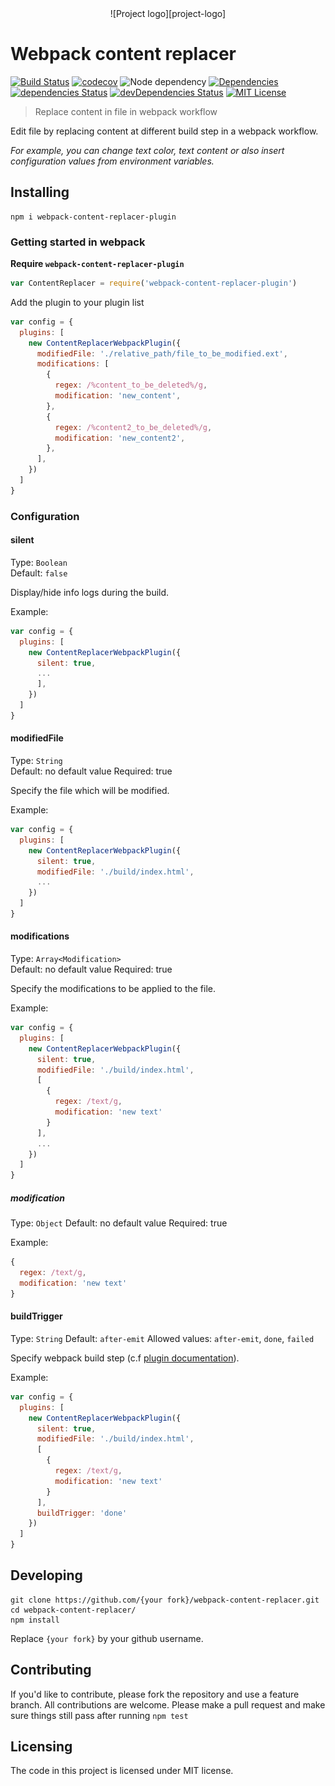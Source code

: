 <center>![Project logo][project-logo]</center>

# Webpack content replacer

[![Build Status][build-badge]][build]
[![codecov][codecoverage-badge]][codecoverage]
![Node dependency][node-badge]
[![Dependencies][dependencyci-badge]][dependencyci]
[![dependencies Status][dependencies-badge]][dependencies]
[![devDependencies Status][devDependencies-badge]][devDependencies]
[![MIT License][license-badge]][LICENSE]

> Replace content in file in webpack workflow

Edit file by replacing content at different build step in a webpack workflow.

_For example, you can change text color, text content or also insert configuration values from environment variables._

## Installing

```shell
npm i webpack-content-replacer-plugin
```

### Getting started in webpack

**Require `webpack-content-replacer-plugin`**
```javascript
var ContentReplacer = require('webpack-content-replacer-plugin')
```

Add the plugin to your plugin list
```javascript
var config = {
  plugins: [
    new ContentReplacerWebpackPlugin({
      modifiedFile: './relative_path/file_to_be_modified.ext',
      modifications: [
        {
          regex: /%content_to_be_deleted%/g,
          modification: 'new_content',
        },
        {
          regex: /%content2_to_be_deleted%/g,
          modification: 'new_content2',
        },
      ],
    })
  ]
}
```

### Configuration

#### silent
Type: `Boolean`  
Default: `false`

Display/hide info logs during the build.

Example:
```javascript
var config = {
  plugins: [
    new ContentReplacerWebpackPlugin({
      silent: true,
      ...
      ],
    })
  ]
}
```

#### modifiedFile
Type: `String`  
Default: no default value
Required: true

Specify the file which will be modified.

Example:
```javascript
var config = {
  plugins: [
    new ContentReplacerWebpackPlugin({
      silent: true,
      modifiedFile: './build/index.html',
      ...
    })
  ]
}
```

#### modifications
Type: `Array<Modification>`  
Default: no default value
Required: true

Specify the modifications to be applied to the file.

Example:
```javascript
var config = {
  plugins: [
    new ContentReplacerWebpackPlugin({
      silent: true,
      modifiedFile: './build/index.html',
      [
        {
          regex: /text/g,
          modification: 'new text'
        }
      ],
      ...
    })
  ]
}
```

##### modification
Type: `Object`
Default: no default value
Required: true

Example:
```javascript
{
  regex: /text/g,
  modification: 'new text'
}
```

#### buildTrigger
Type: `String`
Default: `after-emit`
Allowed values: `after-emit`, `done`, `failed`

Specify webpack build step (c.f [plugin documentation](https://webpack.github.io/docs/plugins.html)).

Example:
```javascript
var config = {
  plugins: [
    new ContentReplacerWebpackPlugin({
      silent: true,
      modifiedFile: './build/index.html',
      [
        {
          regex: /text/g,
          modification: 'new text'
        }
      ],
      buildTrigger: 'done'
    })
  ]
}
```

## Developing

```shell
git clone https://github.com/{your fork}/webpack-content-replacer.git
cd webpack-content-replacer/
npm install
```

Replace `{your fork}` by your github username.

## Contributing

If you'd like to contribute, please fork the repository and use a feature
branch. All contributions are welcome. Please make a pull request and make sure things still pass after running `npm test`

## Licensing

The code in this project is licensed under MIT license.

[project-logo]: https://raw.githubusercontent.com/iGitScor/webpack-content-replacer/master/logo.png
[build-badge]: https://img.shields.io/travis/iGitScor/webpack-content-replacer-plugin.svg?style=flat-square
[build]: https://travis-ci.org/iGitScor/webpack-content-replacer-plugin
[codecoverage-badge]: https://codecov.io/gh/iGitScor/webpack-content-replacer-plugin/branch/master/graph/badge.svg?style=flat-square
[codecoverage]: https://codecov.io/gh/iGitScor/webpack-content-replacer-plugin
[dependencyci-badge]: https://dependencyci.com/github/iGitScor/webpack-content-replacer-plugin/badge?style=flat-square
[dependencyci]: https://dependencyci.com/github/iGitScor/webpack-content-replacer-plugin
[dependencies-badge]: https://david-dm.org/iGitScor/webpack-content-replacer-plugin/status.svg?style=flat-square
[dependencies]: https://david-dm.org/iGitScor/webpack-content-replacer-plugin
[devDependencies-badge]: https://david-dm.org/iGitScor/webpack-content-replacer-plugin/dev-status.svg?style=flat-square
[devDependencies]: https://david-dm.org/iGitScor/webpack-content-replacer-plugin?type=dev
[node-badge]: https://img.shields.io/node/v/webpack-content-replacer-plugin.svg?style=flat-square
[license-badge]: https://img.shields.io/npm/l/webpack-content-replacer-plugin.svg?style=flat-square
[license]: https://github.com/iGitScor/webpack-content-replacer-plugin/blob/master/LICENSE
